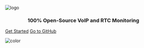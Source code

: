 
![logo](https://user-images.githubusercontent.com/1423657/55069501-8348c400-5084-11e9-9931-fefe0f9874a7.png)

<p align="center">
    <h3 align="center">100% Open-Source VoIP and RTC Monitoring</h3>
</p>

[Get Started](#start)
[Go to GitHub](https://github.com/sipcapture/homer)

![color](#ffffff)
